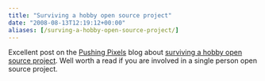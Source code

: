 ```yaml
---
title: "Surviving a hobby open source project"
date: "2008-08-13T12:19:12+00:00"
aliases: [/surving-a-hobby-open-source-project/]
---
```


Excellent post on the [Pushing Pixels](http://www.pushing-pixels.org/) blog about [surviving a hobby open source project](http://www.pushing-pixels.org/?p=305). Well worth a read if you are involved in a single person open source project.
